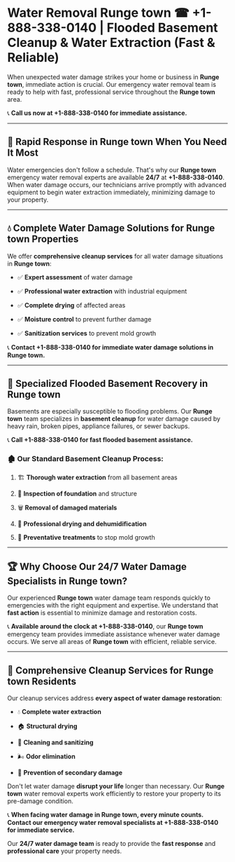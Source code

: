 # Water Removal Runge town ☎ +1-888-338-0140 | Flooded Basement Cleanup & Water Extraction (Fast & Reliable)

When unexpected water damage strikes your home or business in **Runge town**, immediate action is crucial. Our emergency water removal team is ready to help with fast, professional service throughout the **Runge town** area. 

📞 **Call us now at +1-888-338-0140 for immediate assistance.**
---
## 🚀 Rapid Response in Runge town When You Need It Most
Water emergencies don't follow a schedule. That's why our **Runge town** emergency water removal experts are available **24/7** at **+1-888-338-0140**. When water damage occurs, our technicians arrive promptly with advanced equipment to begin water extraction immediately, minimizing damage to your property.
---
## 💧 Complete Water Damage Solutions for Runge town Properties
We offer **comprehensive cleanup services** for all water damage situations in **Runge town**:
- ✅ **Expert assessment** of water damage  
- ✅ **Professional water extraction** with industrial equipment  
- ✅ **Complete drying** of affected areas  
- ✅ **Moisture control** to prevent further damage  
- ✅ **Sanitization services** to prevent mold growth  
📞 **Contact +1-888-338-0140 for immediate water damage solutions in Runge town.**
---
## 🌊 Specialized Flooded Basement Recovery in Runge town
Basements are especially susceptible to flooding problems. Our **Runge town** team specializes in **basement cleanup** for water damage caused by heavy rain, broken pipes, appliance failures, or sewer backups. 
📞 **Call +1-888-338-0140 for fast flooded basement assistance.**
### 🏚️ Our Standard Basement Cleanup Process:
1. 🏗️ **Thorough water extraction** from all basement areas  
2. 🔎 **Inspection of foundation** and structure  
3. 🗑️ **Removal of damaged materials**  
4. 💨 **Professional drying and dehumidification**  
5. 🚫 **Preventative treatments** to stop mold growth  
---
## 🏆 Why Choose Our 24/7 Water Damage Specialists in Runge town?
Our experienced **Runge town** water damage team responds quickly to emergencies with the right equipment and expertise. We understand that **fast action** is essential to minimize damage and restoration costs.
📞 **Available around the clock at +1-888-338-0140**, our **Runge town** emergency team provides immediate assistance whenever water damage occurs. We serve all areas of **Runge town** with efficient, reliable service.
---
## 🧹 Comprehensive Cleanup Services for Runge town Residents
Our cleanup services address **every aspect of water damage restoration**:
- 💧 **Complete water extraction**  
- 🏠 **Structural drying**  
- 🧼 **Cleaning and sanitizing**  
- 🌬️ **Odor elimination**  
- 🚫 **Prevention of secondary damage**  
Don't let water damage **disrupt your life** longer than necessary. Our **Runge town** water removal experts work efficiently to restore your property to its pre-damage condition.
📞 **When facing water damage in Runge town, every minute counts. Contact our emergency water removal specialists at +1-888-338-0140 for immediate service.**
Our **24/7 water damage team** is ready to provide the **fast response** and **professional care** your property needs.
